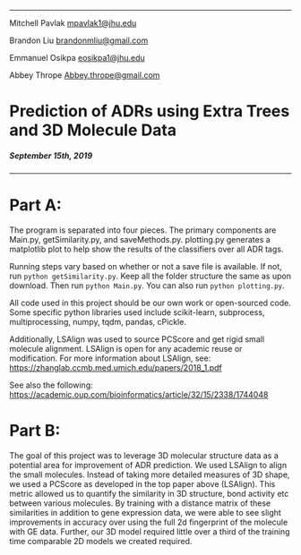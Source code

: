 -------------------------------------------------------
Mitchell Pavlak
mpavlak1@jhu.edu

Brandon Liu
brandonmliu@gmail.com

Emmanuel Osikpa
eosikpa1@jhu.edu

Abbey Thrope
Abbey.thrope@gmail.com

# Prediction of ADRs using Extra Trees and 3D Molecule Data
##### *September 15th, 2019*

-------------------------------------------------------
__Part A:__
===========

The program is separated into four pieces. The primary components are Main.py,
getSimilarity.py, and saveMethods.py. plotting.py generates a matplotlib plot
to help show the results of the classifiers over all ADR tags.

Running steps vary based on whether or not a save file is available. If not,
run `python getSimilarity.py`. Keep all the folder structure the same as upon download.
Then run `python Main.py`. You can also run `python plotting.py`.

All code used in this project should be our own work or open-sourced code.
Some specific python libraries used include scikit-learn, subprocess,
multiprocessing, numpy, tqdm, pandas, cPickle.

Additionally, LSAlign was used to source PCScore and get rigid small molecule
alignment. LSAlign is open for any academic reuse or modification. For more
information about LSAlign, see: https://zhanglab.ccmb.med.umich.edu/papers/2018_1.pdf

See also the following:
https://academic.oup.com/bioinformatics/article/32/15/2338/1744048

__Part B:__
===========

The goal of this project was to leverage 3D molecular structure data as a
potential area for improvement of ADR prediction. We used LSAlign to align the
small molecules. Instead of taking more detailed measures of 3D shape, we
used a PCScore as developed in the top paper above (LSAlign). This metric allowed
us to quantify the similarity in 3D structure, bond activity etc between various
molecules. By training with a distance matrix of these similarities in addition
to gene expression data, we were able to see slight improvements in accuracy
over using the full 2d fingerprint of the molecule with GE data. Further, our
3D model required little over a third of the training time comparable 2D
models we created required.
